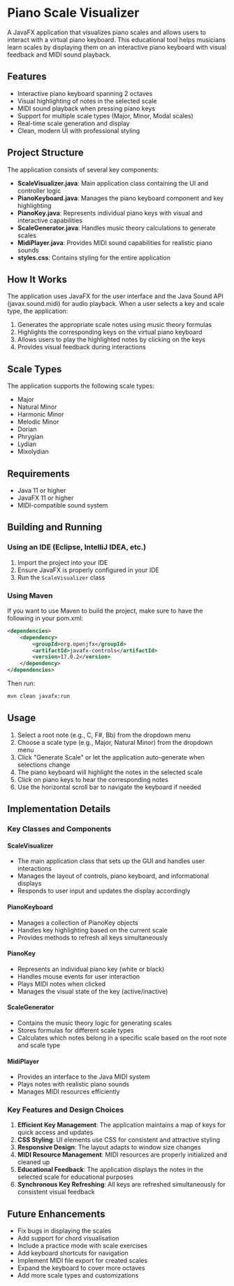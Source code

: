 # Piano Scale Visualizer

A JavaFX application that visualizes piano scales and allows users to interact with a virtual piano keyboard. This educational tool helps musicians learn scales by displaying them on an interactive piano keyboard with visual feedback and MIDI sound playback.

## Features

- Interactive piano keyboard spanning 2 octaves
- Visual highlighting of notes in the selected scale
- MIDI sound playback when pressing piano keys
- Support for multiple scale types (Major, Minor, Modal scales)
- Real-time scale generation and display
- Clean, modern UI with professional styling

## Project Structure

The application consists of several key components:

- **ScaleVisualizer.java**: Main application class containing the UI and controller logic
- **PianoKeyboard.java**: Manages the piano keyboard component and key highlighting
- **PianoKey.java**: Represents individual piano keys with visual and interactive capabilities
- **ScaleGenerator.java**: Handles music theory calculations to generate scales
- **MidiPlayer.java**: Provides MIDI sound capabilities for realistic piano sounds
- **styles.css**: Contains styling for the entire application

## How It Works

The application uses JavaFX for the user interface and the Java Sound API (javax.sound.midi) for audio playback. When a user selects a key and scale type, the application:

1. Generates the appropriate scale notes using music theory formulas
2. Highlights the corresponding keys on the virtual piano keyboard
3. Allows users to play the highlighted notes by clicking on the keys
4. Provides visual feedback during interactions

## Scale Types

The application supports the following scale types:

- Major
- Natural Minor
- Harmonic Minor
- Melodic Minor
- Dorian
- Phrygian
- Lydian
- Mixolydian

## Requirements

- Java 11 or higher
- JavaFX 11 or higher
- MIDI-compatible sound system

## Building and Running

### Using an IDE (Eclipse, IntelliJ IDEA, etc.)

1. Import the project into your IDE
2. Ensure JavaFX is properly configured in your IDE
3. Run the `ScaleVisualizer` class

### Using Maven

If you want to use Maven to build the project, make sure to have the following in your pom.xml:

```xml
<dependencies>
    <dependency>
        <groupId>org.openjfx</groupId>
        <artifactId>javafx-controls</artifactId>
        <version>17.0.2</version>
    </dependency>
</dependencies>
```

Then run:

```bash
mvn clean javafx:run
```

## Usage

1. Select a root note (e.g., C, F#, Bb) from the dropdown menu
2. Choose a scale type (e.g., Major, Natural Minor) from the dropdown menu
3. Click "Generate Scale" or let the application auto-generate when selections change
4. The piano keyboard will highlight the notes in the selected scale
5. Click on piano keys to hear the corresponding notes
6. Use the horizontal scroll bar to navigate the keyboard if needed

## Implementation Details

### Key Classes and Components

#### ScaleVisualizer
- The main application class that sets up the GUI and handles user interactions
- Manages the layout of controls, piano keyboard, and informational displays
- Responds to user input and updates the display accordingly

#### PianoKeyboard
- Manages a collection of PianoKey objects
- Handles key highlighting based on the current scale
- Provides methods to refresh all keys simultaneously

#### PianoKey
- Represents an individual piano key (white or black)
- Handles mouse events for user interaction
- Plays MIDI notes when clicked
- Manages the visual state of the key (active/inactive)

#### ScaleGenerator
- Contains the music theory logic for generating scales
- Stores formulas for different scale types
- Calculates which notes belong in a specific scale based on the root note and scale type

#### MidiPlayer
- Provides an interface to the Java MIDI system
- Plays notes with realistic piano sounds
- Manages MIDI resources efficiently

### Key Features and Design Choices

1. **Efficient Key Management**: The application maintains a map of keys for quick access and updates
2. **CSS Styling**: UI elements use CSS for consistent and attractive styling
3. **Responsive Design**: The layout adapts to window size changes
4. **MIDI Resource Management**: MIDI resources are properly initialized and cleaned up
5. **Educational Feedback**: The application displays the notes in the selected scale for educational purposes
6. **Synchronous Key Refreshing**: All keys are refreshed simultaneously for consistent visual feedback

## Future Enhancements

- Fix bugs in displaying the scales
- Add support for chord visualisation
- Include a practice mode with scale exercises
- Add keyboard shortcuts for navigation
- Implement MIDI file export for created scales
- Expand the keyboard to cover more octaves
- Add more scale types and customizations

